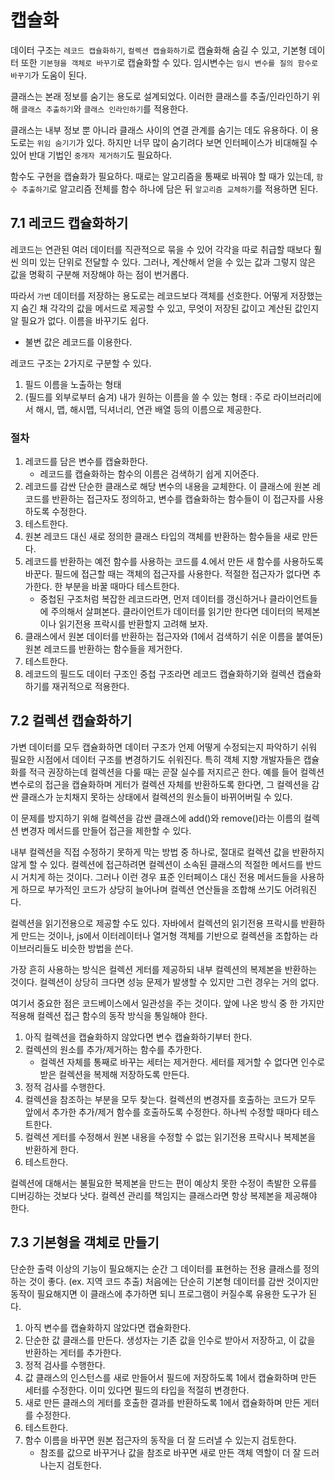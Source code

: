 # 캡슐화

데이터 구조는 `레코드 캡슐화하기`, `컬렉션 캡슐화하기`로 캡슐화해 숨길 수 있고, 기본형 데이터 또한 `기본형을 객체로 바꾸기`로 캡슐화할 수 있다. 임시변수는 `임시 변수를 질의 함수로 바꾸기`가 도움이 된다.

클래스는 본래 정보를 숨기는 용도로 설계되었다. 이러한 클래스를 추출/인라인하기 위해 `클래스 추출하기`와 `클래스 인라인하기`를 적용한다.

클래스는 내부 정보 뿐 아니라 클래스 사이의 연결 관계를 숨기는 데도 유용하다. 이 용도로는 `위임 숨기기`가 있다. 하지만 너무 많이 숨기려다 보면 인터페이스가 비대해질 수 있어 반대 기법인 `중개자 제거하기`도 필요하다.

함수도 구현을 캡슐화가 필요하다. 때로는 알고리즘을 통째로 바꿔야 할 때가 있는데, `함수 추출하기`로 알고리즘 전체를 함수 하나에 담은 뒤 `알고리즘 교체하기`를 적용하면 된다.

## 7.1 레코드 캡슐화하기

레코드는 연관된 여러 데이터를 직관적으로 묶을 수 있어 각각을 따로 취급할 때보다 훨씬 의미 있는 단위로 전달할 수 있다. 그러나, 계산해서 얻을 수 있는 값과 그렇지 않은 값을 명확히 구분해 저장해야 하는 점이 번거롭다.

따라서 `가변` 데이터를 저장하는 용도로는 레코드보다 객체를 선호한다. 어떻게 저장했는지 숨긴 채 각각의 값을 메서드로 제공할 수 있고, 무엇이 저장된 값이고 계산된 값인지 알 필요가 없다. 이름을 바꾸기도 쉽다.

- 불변 값은 레코드를 이용한다.

레코드 구조는 2가지로 구분할 수 있다.

1. 필드 이름을 노출하는 형태
2. (필드를 외부로부터 숨겨) 내가 원하는 이름을 쓸 수 있는 형태 : 주로 라이브러리에서 해시, 맵, 해시맵, 딕셔너리, 연관 배열 등의 이름으로 제공한다.

### 절차

1. 레코드를 담은 변수를 캡슐화한다.
   - 레코드를 캡슐화하는 함수의 이름은 검색하기 쉽게 지어준다.
2. 레코드를 감싼 단순한 클래스로 해당 변수의 내용을 교체한다. 이 클래스에 원본 레코드를 반환하는 접근자도 정의하고, 변수를 캡슐화하는 함수들이 이 접근자를 사용하도록 수정한다.
3. 테스트한다.
4. 원본 레코드 대신 새로 정의한 클래스 타입의 객체를 반환하는 함수들을 새로 만든다.
5. 레코드를 반환하는 예전 함수를 사용하는 코드를 4.에서 만든 새 함수를 사용하도록 바꾼다. 필드에 접근할 때는 객체의 접근자를 사용한다. 적절한 접근자가 없다면 추가한다. 한 부분을 바꿀 때마다 테스트한다.
   - 중첩된 구조처럼 복잡한 레코드라면, 먼저 데이터를 갱신하거나 클라이언트들에 주의해서 살펴본다. 클라이언트가 데이터를 읽기만 한다면 데이터의 복제본이나 읽기전용 프락시를 반환할지 고려해 보자.
6. 클래스에서 원본 데이터를 반환하는 접근자와 (1에서 검색하기 쉬운 이름을 붙여둔) 원본 레코드를 반환하는 함수들을 제거한다.
7. 테스트한다.
8. 레코드의 필드도 데이터 구조인 중첩 구조라면 레코드 캡슐화하기와 컬렉션 캡슐화하기를 재귀적으로 적용한다.

## 7.2 컬렉션 캡슐화하기

가변 데이터를 모두 캡슐화하면 데이터 구조가 언제 어떻게 수정되는지 파악하기 쉬워 필요한 시점에서 데이터 구조를 변경하기도 쉬워진다. 특히 객체 지향 개발자들은 캡슐화를 적극 권장하는데 컬렉션을 다룰 때는 곧잘 실수를 저지르곤 한다. 예를 들어 컬렉션 변수로의 접근을 캡슐화하며 게터가 컬렉션 자체를 반환하도록 한다면, 그 컬렉션을 감싼 클래스가 눈치채지 못하는 상태에서 컬렉션의 원소들이 바뀌어버릴 수 있다.

이 문제를 방지하기 위해 컬렉션을 감싼 클래스에 add()와 remove()라는 이름의 컬렉션 변경자 메서드를 만들어 접근을 제한할 수 있다.

내부 컬렉션을 직접 수정하기 못하게 막는 방법 중 하나로, 절대로 컬렉션 값을 반환하지 않게 할 수 있다. 컬렉션에 접근하려면 컬렉션이 소속된 클래스의 적절한 메서드를 반드시 거치게 하는 것이다. 그러나 이런 경우 표준 인터페이스 대신 전용 메서드들을 사용하게 하므로 부가적인 코드가 상당히 늘어나며 컬렉션 연산들을 조합해 쓰기도 어려워진다.

컬렉션을 읽기전용으로 제공할 수도 있다. 자바에서 컬렉션의 읽기전용 프락시를 반환하게 만드는 것이나, js에서 이터레이터나 열거형 객체를 기반으로 컬렉션을 조합하는 라이브러리들도 비슷한 방법을 쓴다.

가장 흔히 사용하는 방식은 컬렉션 게터를 제공하되 내부 컬렉션의 복제본을 반환하는 것이다. 컬렉션이 상당히 크다면 성능 문제가 발생할 수 있지만 그런 경우는 거의 없다.

여기서 중요한 점은 코드베이스에서 일관성을 주는 것이다. 앞에 나온 방식 중 한 가지만 적용해 컬렉션 접근 함수의 동작 방식을 통일해야 한다.

1. 아직 컬렉션을 캡슐화하지 않았다면 변수 캡슐화하기부터 한다.
2. 컬렉션의 원소를 추가/제거하는 함수를 추가한다.
   - 컬렉션 자체를 통째로 바꾸는 세터는 제거한다. 세터를 제거할 수 없다면 인수로 받은 컬렉션을 복제해 저장하도록 만든다.
3. 정적 검사를 수행한다.
4. 컬렉션을 참조하는 부분을 모두 찾는다. 컬렉션의 변경자를 호출하는 코드가 모두 앞에서 추가한 추가/제거 함수를 호출하도록 수정한다. 하나씩 수정할 때마다 테스트한다.
5. 컬렉션 게터를 수정해서 원본 내용을 수정할 수 없는 읽기전용 프락시나 복제본을 반환하게 한다.
6. 테스트한다.

컬렉션에 대해서는 불필요한 복제본을 만드는 편이 예상치 못한 수정이 촉발한 오류를 디버깅하는 것보다 낫다. 컬렉션 관리를 책임지는 클래스라면 항상 복제본을 제공해야 한다.

## 7.3 기본형을 객체로 만들기

단순한 출력 이상의 기능이 필요해지는 순간 그 데이터를 표현하는 전용 클래스를 정의하는 것이 좋다. (ex. 지역 코드 추출) 처음에는 단순히 기본형 데이터를 감싼 것이지만 동작이 필요해지면 이 클래스에 추가하면 되니 프로그램이 커질수록 유용한 도구가 된다.

1. 아직 변수를 캡슐화하지 않았다면 캡슐화한다.
2. 단순한 값 클래스를 만든다. 생성자는 기존 값을 인수로 받아서 저장하고, 이 값을 반환하는 게터를 추가한다.
3. 정적 검사를 수행한다.
4. 값 클래스의 인스턴스를 새로 만들어서 필드에 저장하도록 1에서 캡슐화하며 만든 세터를 수정한다. 이미 있다면 필드의 타입을 적절히 변경한다.
5. 새로 만든 클래스의 게터를 호출한 결과를 반환하도록 1에서 캡슐화하며 만든 게터를 수정한다.
6. 테스트한다.
7. 함수 이름을 바꾸면 원본 접근자의 동작을 더 잘 드러낼 수 있는지 검토한다.
   - 참조를 값으로 바꾸거나 값을 참조로 바꾸면 새로 만든 객체 역할이 더 잘 드러나는지 검토한다.
